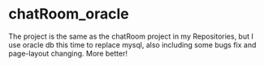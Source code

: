 # chatRoom_oracle
The project is the same as the chatRoom project in my Repositories, but I use oracle db this time to replace mysql, also including some bugs fix and page-layout changing. More better!
